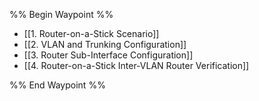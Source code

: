 %% Begin Waypoint %%
- [[1. Router-on-a-Stick Scenario]]
- [[2. VLAN and Trunking Configuration]]
- [[3. Router Sub-Interface Configuration]]
- [[4. Router-on-a-Stick Inter-VLAN Router Verification]]

%% End Waypoint %%

